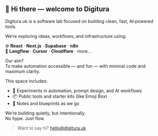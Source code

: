 ## 👋 Hi there — welcome to Digitura

Digitura.uk is a software lab focused on building clean, fast, AI‑powered tools.

We’re exploring ideas, workflows, and infrastructure using:

⚙️ **React** · **Next.js** · **Supabase** · **n8n**  
🧠 **Langflow** · **Cursor** · **Cloudflare** · more...

Our aim?  
To make automation accessible — and fun — with minimal code and maximum clarity.

This space includes:

- 🧪 Experiments in automation, prompt design, and AI workflows  
- 📦 Public tools and starter kits (like Emoji Box)  
- 📓 Notes and blueprints as we go

We’re building quietly, but intentionally.  
No hype. Just flow.

> Want to say hi? [hello@digitura.uk](mailto:hello@digitura.uk)
